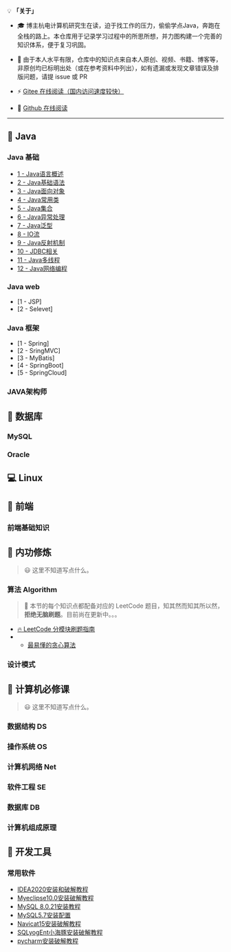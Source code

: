 💡 **「关于」**

- 🎓 博主杭电计算机研究生在读，迫于找工作的压力，偷偷学点Java，奔跑在全栈的路上。本仓库用于记录学习过程中的所思所想，并力图构建一个完善的知识体系，便于复习巩固。

- 🙏 由于本人水平有限，仓库中的知识点来自本人原创、视频、书籍、博客等，非原创均已标明出处（或在参考资料中列出），如有遗漏或发现文章错误及排版问题，请提 issue 或 PR

- ⚡ [Gitee 在线阅读（国内访问速度较快）]( http://kunaly.gitee.io/kunaly-notes) 

- 🔮 [Github 在线阅读](https://kunaly-liu.github.io/Kunaly-Notes) 

---

## **🍵 Java**

### Java 基础

- [1 - Java语言概述](Java/Java基础/1-Java语言概述.md)
- [2 - Java基础语法](Java/Java基础/2-Java基础语法.md)
- [3 - Java面向对象](Java/Java基础/3-Java面向对象.md)
- [4 - Java常用类](Java/Java基础/4-Java常用类.md)
- [5 - Java集合](Java/Java基础/5-Java集合.md)
- [6 - Java异常处理](Java/Java基础/6-Java异常处理.md)
- [7 - Java泛型](Java/Java基础/7-Java泛型.md)
- [8 - IO流](Java/Java基础/8-IO流.md)
- [9 - Java反射机制](Java/Java基础/9-Java反射机制.md)
- [10 - JDBC相关](Java/Java基础/10-JDBC相关.md)
- [11 - Java多线程](Java/Java基础/11-Java多线程.md)
- [12 - Java网络编程](Java/Java基础/12-Java网络编程.md)

### Java web

- [1 - JSP]
- [2 - Selevet]

### Java 框架

- [1 - Spring]
- [2 - SringMVC]
- [3 - MyBatis]
- [4 - SpringBoot]
- [5 - SpringCloud]

### JAVA架构师



## **💌 数据库**

### MySQL

### Oracle

## **💻 Linux**

## **🎨 前端**

### 前端基础知识

## **📖 内功修炼**

> 😃 这里不知道写点什么。

### 算法 Algorithm

> 🍋 本节的每个知识点都配备对应的 LeetCode 题目，知其然而知其所以然，**拒绝无脑刷题**。目前尚在更新中。。。

- [🔥 LeetCode 分模块刷题指南](Algorithm/LeetCode刷题指南.md)
- - [最易懂的贪心算法](Algorithm/贪心.md)

### 设计模式

## **📑 计算机必修课**

> 😃 这里不知道写点什么。

### 数据结构 DS

### 操作系统 OS

### 计算机网络 Net

### 软件工程 SE

### 数据库 DB

### 计算机组成原理

## **🔨 开发工具**

### 常用软件

- [IDEA2020安装和破解教程](https://mp.weixin.qq.com/s/zGQ5W96aGhiUL-KriPZi4Q)
- [Myeclipse10.0安装破解教程](https://mp.weixin.qq.com/s/pMjf-xRY2Zrd43sOreFFDg)
- [MySQL 8.0.21安装教程](https://mp.weixin.qq.com/s/kXCmWOKE72BCZYw7cDN5_w)
- [MySQL5.7安装配置](https://mp.weixin.qq.com/s/BorIbGqHFlEyoaQNAxo1_w)
- [Navicat15安装破解教程](https://mp.weixin.qq.com/s/W1sSSei7hFXa4j7pnr09lQ)
- [SQLyogEnt小海豚安装破解教程](https://mp.weixin.qq.com/s/A9s6sYVuFb4oYmNO0PXQzA)
- [pycharm安装破解教程](https://mp.weixin.qq.com/s/oUZ_rsw70XZuNsW_YJGgYw)
